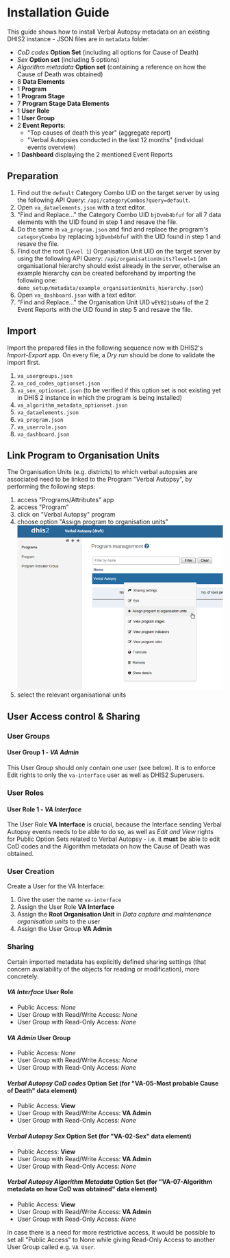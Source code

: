 # Installation Guide

This guide shows how to install Verbal Autopsy metadata on an existing DHIS2 instance - JSON files are in `metadata` folder.

- _CoD codes_ **Option Set** (including all options for Cause of Death)
- _Sex_ **Option set** (including 5 options)
- _Algorithm metadata_ **Option set** (containing a reference on how the Cause of Death was obtained)
- 8 **Data Elements**
- 1 **Program**
- 1 **Program Stage**
- 7 **Program Stage Data Elements**
- 1 **User Role**
- 1 **User Group**
- 2 **Event Reports**: 
	- "Top causes of death this year" (aggregate report) 
	- "Verbal Autopsies conducted in the last 12 months" (individual events overview)
- 1 **Dashboard** displaying the 2 mentioned Event Reports

## Preparation

1. Find out the `default` Category Combo UID on the target server by using the following API Query: `/api/categoryCombos?query=default`.
2. Open `va_dataelements.json` with a text editor.
3. "Find and Replace..." the Category Combo UID `bjDvmb4bfuf` for all 7 data elements with the UID found in step 1 and resave the file.
4. Do the same in `va_program.json` and find and replace the program's `categoryCombo` by replacing `bjDvmb4bfuf` with the UID found in step 1 and resave the file.
5. Find out the root (`level 1`) Organisation Unit UID on the target server by using the following API Query: `/api/organisationUnits?level=1` (an organisational hierarchy should exist already in the server, otherwise an example hierarchy can be created beforehand by importing the following one: `demo_setup/metadata/example_organisationUnits_hierarchy.json`)
6. Open `va_dashboard.json` with a text editor.
7. "Find and Replace..." the Organisation Unit UID `wEVB21sQaHu` of the 2 Event Reports with the UID found in step 5 and resave the file.


## Import

Import the prepared files in the following sequence now with DHIS2's _Import-Export_ app.
On every file, a _Dry run_ should be done to validate the import first.

1. `va_usergroups.json` 
2. `va_cod_codes_optionset.json` 
3. `va_sex_optionset.json` (to be verified if this option set is not existing yet in DHIS 2 instance in which the program is being installed)
4. `va_algorithm_metadata_optionset.json`
5. `va_dataelements.json`
6. `va_program.json`
7. `va_userrole.json`
8. `va_dashboard.json`

## Link Program to Organisation Units

The Organisation Units (e.g. districts) to which verbal autopsies are associated need to be linked to the Program "Verbal Autopsy", by performing the following steps: 
1. access "Programs/Attributes" app
2. access "Program"
3. click on "Verbal Autopsy" program
4. choose option "Assign program to organisation units"
![Link Program "Verbal Autopsy" to Organisational Unit](../../resources/2.25-SingleEvent/images/LinkProgToOrgUnit.png)
5. select the relevant organisational units

## User Access control & Sharing

### User Groups

#### User Group 1 - _VA Admin_

This User Group should only contain one user (see below). It is to enforce Edit rights to only the `va-interface` user as well as DHIS2 Superusers.

### User Roles

#### User Role 1 - _VA Interface_
The User Role **VA Interface** is crucial, because the Interface sending Verbal Autopsy events needs to be able to do so, as well as _Edit and View_ rights for Public Option Sets related to Verbal Autopsy - i.e. it **must** be able to edit CoD codes and the Algorithm metadata on how the Cause of Death was obtained.

### User Creation

Create a User for the VA Interface:

1. Give the user the name `va-interface`
2. Assign the User Role **VA Interface**
3. Assign the **Root Organisation Unit** in _Data capture and maintenance organisation units_ to the user
4. Assign the User Group **VA Admin**

### Sharing

Certain imported metadata has explicitly defined sharing settings (that concern availability of the objects for reading or modification), more concretely:

#### _VA Interface_ User Role
  - Public Access: _None_
  - User Group with Read/Write Access: _None_
  - User Group with Read-Only Access: _None_
  
#### _VA Admin_ User Group
  - Public Access: _None_
  - User Group with Read/Write Access: _None_
  - User Group with Read-Only Access: _None_

#### _Verbal Autopsy CoD codes_ Option Set (for "VA-05-Most probable Cause of Death" data element)
 - Public Access: **View**
 - User Group with Read/Write Access: **VA Admin**
 - User Group with Read-Only Access: _None_

#### _Verbal Autopsy Sex_ Option Set (for "VA-02-Sex" data element)
  - Public Access: **View**
  - User Group with Read/Write Access: **VA Admin**
  - User Group with Read-Only Access: _None_

#### _Verbal Autopsy Algorithm Metadata_ Option Set (for "VA-07-Algorithm metadata on how CoD was obtained" data element)
  - Public Access: **View**
  - User Group with Read/Write Access: **VA Admin**
  - User Group with Read-Only Access: _None_

In case there is a need for more restrictive access, it would be possible to set all "Public Access" to None while giving Read-Only Access to another User Group called e.g. `VA User`.
